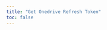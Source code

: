 ```yaml
---
title: "Get Onedrive Refresh Token"
toc: false
---
```


<Onedrive />

<script setup lang="ts">
import Onedrive from "@Onedrive/Request";
</script>
